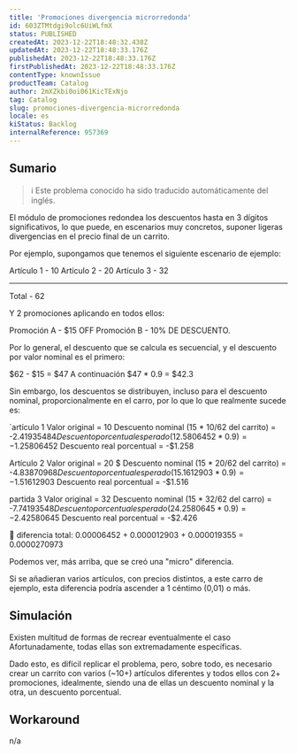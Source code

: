 ```yaml
---
title: 'Promociones divergencia microrredonda'
id: 603ZTMtdgi9olc6UiWLfmX
status: PUBLISHED
createdAt: 2023-12-22T18:48:32.438Z
updatedAt: 2023-12-22T18:48:33.176Z
publishedAt: 2023-12-22T18:48:33.176Z
firstPublishedAt: 2023-12-22T18:48:33.176Z
contentType: knownIssue
productTeam: Catalog
author: 2mXZkbi0oi061KicTExNjo
tag: Catalog
slug: promociones-divergencia-microrredonda
locale: es
kiStatus: Backlog
internalReference: 957369
---
```


## Sumario

>ℹ️ Este problema conocido ha sido traducido automáticamente del inglés.


El módulo de promociones redondea los descuentos hasta en 3 dígitos significativos, lo que puede, en escenarios muy concretos, suponer ligeras divergencias en el precio final de un carrito.

Por ejemplo, supongamos que tenemos el siguiente escenario de ejemplo:

Artículo 1 - 10
Artículo 2 - 20
Artículo 3 - 32
____________
Total - 62

Y 2 promociones aplicando en todos ellos:

Promoción A - $15 OFF
Promoción B - 10% DE DESCUENTO.


Por lo general, el descuento que se calcula es secuencial, y el descuento por valor nominal es el primero:

$62 - $15 = $47
A continuación
$47 * 0.9 = $42.3


Sin embargo, los descuentos se distribuyen, incluso para el descuento nominal, proporcionalmente en el carro, por lo que lo que realmente sucede es:

`artículo 1
Valor original = 10
Descuento nominal (15 * 10/62 del carrito) = -$2.41935484
Descuento porcentual esperado (12.5806452 * 0.9) = -$1.25806452
Descuento real porcentual = -$1.258

Artículo 2
Valor original = 20 $
Descuento nominal (15 * 20/62 del carrito) = -$4.83870968
Descuento porcentual esperado (15.1612903 * 0.9) = -$1.51612903
Descuento real porcentual = -$1.516

partida 3
Valor original = 32
Descuento nominal (15 * 32/62 del carro) = -$7.74193548
Descuento porcentual esperado (24.2580645 * 0.9) = -$2.42580645
Descuento real porcentual = -$2.426


🔎 diferencia total: 0.00006452 + 0.000012903 + 0.000019355 = 0.0000270973

Podemos ver, más arriba, que se creó una "micro" diferencia.

Si se añadieran varios artículos, con precios distintos, a este carro de ejemplo, esta diferencia podría ascender a 1 céntimo (0,01) o más.



##

## Simulación


Existen multitud de formas de recrear eventualmente el caso Afortunadamente, todas ellas son extremadamente específicas.

Dado esto, es difícil replicar el problema, pero, sobre todo, es necesario crear un carrito con varios (~10+) artículos diferentes y todos ellos con 2+ promociones, idealmente, siendo una de ellas un descuento nominal y la otra, un descuento porcentual.




## Workaround


n/a






